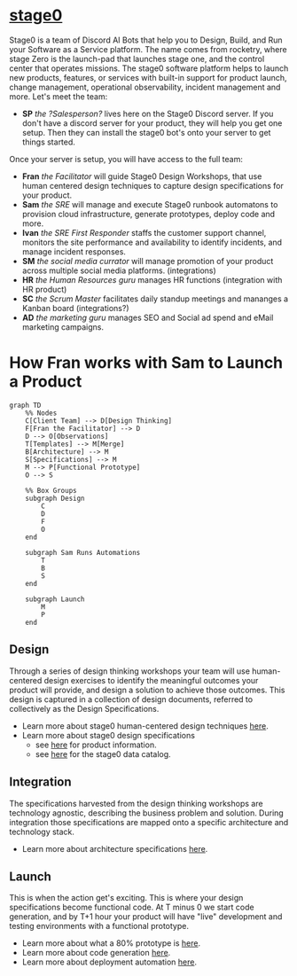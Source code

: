 # [stage0](https://agile-learning.institute/stage0)

Stage0 is a team of Discord AI Bots that help you to Design, Build, and Run your Software as a Service platform. The name comes from rocketry, where stage Zero is the launch-pad that launches stage one, and the control center that operates missions. The stage0 software platform helps to launch new products, features, or services with built-in support for product launch, change management, operational observability, incident management and more. Let's meet the team:

- **SP** *the ?Salesperson?* lives here on the Stage0 Discord server. If you don't have a discord server for your product, they will help you get one setup. Then they can install the stage0 bot's onto your server to get things started. 

Once your server is setup, you will have access to the full team:
- **Fran** *the Facilitator* will guide Stage0 Design Workshops, that use human centered design techniques to capture design specifications for your product. 
- **Sam** *the SRE* will manage and execute Stage0 runbook automatons to provision cloud infrastructure, generate prototypes, deploy code and more. 
- **Ivan** *the SRE First Responder* staffs the customer support channel, monitors the site performance and availability to identify incidents, and manage incident responses.
- **SM** *the social media currator* will manage promotion of your product across multiple social media platforms. (integrations)
- **HR** *the Human Resources guru* manages HR functions (integration with HR product)
- **SC** *the Scrum Master* facilitates daily standup meetings and mananges a Kanban board (integrations?)
- **AD** *the marketing guru* manages SEO and Social ad spend and eMail marketing campaigns.

# How Fran works with Sam to Launch a Product

```mermaid
graph TD
    %% Nodes
    C[Client Team] --> D[Design Thinking]
    F[Fran the Facilitator] --> D
    D --> O[Observations]
    T[Templates] --> M[Merge]
    B[Architecture] --> M
    S[Specifications] --> M
    M --> P[Functional Prototype]
    O --> S

    %% Box Groups
    subgraph Design
        C
        D
        F
        O
    end

    subgraph Sam Runs Automations
        T
        B
        S
    end

    subgraph Launch
        M
        P
    end
```

## Design
Through a series of design thinking workshops your team will use human-centered design exercises to identify the meaningful outcomes your product will provide, and design a solution to achieve those outcomes. This design is captured in a collection of design documents, referred to collectively as the Design Specifications. 
- Learn more about stage0 human-centered design techniques [here](./specifications/design-thinking.md). 
- Learn more about stage0 design specifications
    - see [here](./specifications/product.yaml) for product information.
    - see [here](./specifications/data_catalog.yaml) for the stage0 data catalog.

## Integration
The specifications harvested from the design thinking workshops are technology agnostic, describing the business problem and solution. During integration those specifications are mapped onto a specific architecture and technology stack. 
- Learn more about architecture specifications [here](./specifications/dictionaries/dd.specifications.yaml). 

## Launch
This is when the action get's exciting. This is where your design specifications become functional code. At T minus 0 we start code generation, and by T+1 hour your product will have "live" development and testing environments with a functional prototype. 
- Learn more about what a 80% prototype is [here](./specifications/launch-mvp.md). 
- Learn more about code generation [here](./specifications/launch-generate.md). 
- Learn more about deployment automation [here](./specifications/launch-infrastructure.md). 

